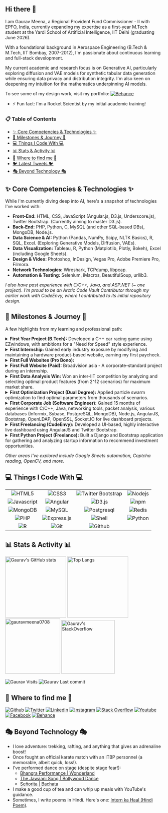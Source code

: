 <h2>Hi there 👋</h2>

<p>I am Gaurav Meena, a Regional Provident Fund Commissioner - II with EPFO, India, currently expanding my expertise as a first-year M.Tech student at the Yardi School of Artificial Intelligence, IIT Delhi (graduating June 2026).</p>
<p>With a foundational background in Aerospace Engineering (B.Tech & M.Tech, IIT Bombay, 2007-2012), I'm passionate about continuous learning and full-stack development.</p>
<p>My current academic and research focus is on Generative AI, particularly exploring diffusion and VAE models for synthetic tabular data generation while ensuring data privacy and distribution integrity. I'm also keen on deepening my intuition for the mathematics underpinning AI models.</p>

<p>To see some of my design work, visit my portfolio: <a href="https://www.behance.net/gauravmeena0708"><img alt="Behance" src="https://img.shields.io/badge/-Behance-blue?style=for-the-badge&logo=behance&logoColor=white" /></a></p>

- ⚡️ Fun fact: I'm a Rocket Scientist by my initial academic training!

### 📋 Table of Contents
* [✨ Core Competencies & Technologies ✨](#core-competencies-technologies)
* [🚀 Milestones & Journey 🚀](#milestones-journey)
* [💻 Things I Code With 💻](#things-i-code-with)
* [📊 Stats & Activity 📊](#stats-activity)
* [🔗 Where to find me 🔗](#where-to-find-me)
* [🐦 Latest Tweets 🐦](#latest-tweets)
* [🎭 Beyond Technology 🎭](#beyond-technology)

<h2>✨ Core Competencies & Technologies ✨</h2>

While I'm currently diving deep into AI, here's a snapshot of technologies I've worked with:

-   **Front-End:** HTML, CSS, JavaScript (Angular.js, D3.js, Underscore.js), Twitter Bootstrap. (Currently aiming to master D3.js).
-   **Back-End:** PHP, Python, C, MySQL (and other SQL-based DBs), MongoDB, Node.js.
-   **Data Science & AI:** Python (Pandas, NumPy, Scipy, NLTK Basics), R, SQL, Excel. (Exploring Generative Models, Diffusion, VAEs).
-   **Data Visualization:** Tableau, R, Python (Matplotlib, Plotly, Bokeh), Excel (including Google Sheets).
-   **Design & Video:** Photoshop, InDesign, Vegas Pro, Adobe Premiere Pro, Filmora.
-   **Network Technologies:** Wireshark, TCPdump, libpcap.
-   **Automation & Testing:** Selenium, iMacros, BeautifulSoup, urllib3.

*I also have past experience with C/C++, Java, and ASP.NET (~ one project). 
I'm proud to be an Arctic Code Vault Contributor through my earlier work with CodeEnvy, where I contributed to its initial repository design.*

<h2>🚀 Milestones & Journey 🚀</h2>

<p>A few highlights from my learning and professional path:</p>

<details>
  <summary><strong>First Year Project (B.Tech):</strong> Developed a C++ car racing game using EZwindows, with ambitions for a "Need for Speed" style experience.</summary>
</details>
<details>
  <summary><strong>First Internship:</strong> Gained early industry exposure by modifying and maintaining a hardware product-based website, earning my first paycheck.</summary>
</details>
<details>
  <summary><strong>First Full Websites (Pro Bono):</strong></summary>
  <ul>
    <li><strong>Zephyr:</strong> The Aerospace Department festival website (IIT Bombay).</li>
    <li><strong>Aawaaz:</strong> The Hindi Newspaper Group's website, supporting Hindi and English.</li>
  </ul>
</details>
<details>
  <summary><strong>First Full Website (Paid):</strong> Broadvision.asia - A corporate-standard project during an internship.</summary>
</details>
<details>
  <summary><strong>First Data Analysis Win:</strong> Won an inter-IIT competition by analyzing and selecting optimal product features (from 2^12 scenarios) for maximum market share.</summary>
</details>
<details>
  <summary><strong>First Optimization Project (Dual Degree):</strong> Applied particle swarm optimization to find optimal parameters from thousands of scenarios.</summary>
</details>
<details>
  <summary><strong>First Corporate Job (Software Engineer):</strong> Gained 15 months of experience with C/C++, Java, networking tools, packet analysis, various databases (Informix, Sybase, PostgreSQL, MongoDB), Node.js, AngularJS, Bootstrap, OpenLDAP, OpenSSL, Socket.IO for live dashboard projects.</summary>
</details>
<details>
  <summary><strong>First Freelancing (CodeEnvy):</strong> Developed a UI-based, highly interactive live dashboard using AngularJS and Twitter Bootstrap.</summary>
</details>
<details>
  <summary><strong>First Python Project (Freelance):</strong> Built a Django and Bootstrap application for gathering and analyzing startup information to recommend investment opportunities.</summary>
</details>

<em>Other areas I've explored include Google Sheets automation, Captcha reading, OpenCV, and more.</em>

<h2>💻 Things I Code With 💻</h2>

|    |    |    |    |
|:--:|:--:|:--:|:--:|
| <img alt="HTML5" src="https://img.shields.io/badge/-HTML5-E34F26?style=for-the-badge&logo=html5&logoColor=white" /> | <img alt="CSS3" src="https://img.shields.io/badge/-CSS3-1572B6?style=for-the-badge&logo=css3" /> | <img alt="Twitter Bootstrap" src="https://img.shields.io/badge/-Bootstrap-563D7C?style=for-the-badge&logo=bootstrap" /> | <img alt="Nodejs" src="https://img.shields.io/badge/-Nodejs-43853d?style=for-the-badge&logo=Node.js&logoColor=white" /> |
| <img alt="Javascript" src="https://img.shields.io/badge/-JavaScript-black?style=for-the-badge&logo=javascript" /> | <img alt="Angular" src="https://img.shields.io/badge/-Angular-DD0031?style=for-the-badge&logo=angular&logoColor=white" /> | <img alt="D3.js" src="https://img.shields.io/badge/-D3.js-F9A03C?style=for-the-badge&logo=d3.js&logoColor=white" /> | <img alt="npm" src="https://img.shields.io/badge/-NPM-CB3837?style=for-the-badge&logo=npm&logoColor=white" /> |
| <img alt="MongoDB" src="https://img.shields.io/badge/-MongoDB-13aa52?style=for-the-badge&logo=mongodb&logoColor=white" /> | <img alt="MySQL" src="https://img.shields.io/badge/-MySQL-black?style=for-the-badge&logo=mysql" /> | <img alt="Postgresql" src="https://img.shields.io/badge/-PostgreSQL-336791?style=for-the-badge&logo=postgresql" /> | <img alt="Redis" src="https://img.shields.io/badge/-Redis-black?style=for-the-badge&logo=Redis" /> |
| <img alt="PHP" src="https://img.shields.io/badge/-php-394989?style=for-the-badge&logo=php" /> | <img alt="Express.js" src="https://img.shields.io/badge/-Express.JS-c7b198?style=for-the-badge&logo=Express.JS" /> | <img alt="Shell" src="https://img.shields.io/badge/-Shell-black?style=for-the-badge&logo=Shell" /> | <img alt="Python" src="https://img.shields.io/badge/-Python-black?style=for-the-badge&logo=Python" /> |
| <img alt="R" src="https://img.shields.io/badge/-R-276DC3?style=for-the-badge&logo=R&logoColor=white" /> | <img alt="Git" src="https://img.shields.io/badge/-Git-black?style=for-the-badge&logo=git" /> | <img alt="Github" src="https://img.shields.io/badge/-GitHub-181717?style=for-the-badge&logo=github" /> | |

<h2>📊 Stats & Activity 📊</h2>
<div class="row">
  <a href="https://github.com/gauravmeena0708"><img height=194 alt="Gaurav's GitHub stats" src="https://github-readme-stats.vercel.app/api?username=gauravmeena0708&show_icons=true&theme=tokyonight" /></a>
  <a href="https://github.com/gauravmeena0708"><img height=194 alt="Top Langs" src="https://github-readme-stats.vercel.app/api/top-langs/?username=gauravmeena0708&layout=compact&theme=tokyonight" /></a>
  <a href="https://github.com/gauravmeena0708"><img height=175 src="https://github-readme-streak-stats.herokuapp.com/?user=gauravmeena0708&theme=tokyonight" alt="gauravmeena0708" /></a>
  <a href="https://stackoverflow.com/users/1070548/gaurav"><img height=170 alt="Gaurav's StackOverflow" src="https://stackoverflow-card.vercel.app/?userID=1070548&theme=tokyonight" /></a>
</div>

<p>
  <img alt="Gaurav Visits" src="https://badges.pufler.dev/visits/gauravmeena0708/gauravmeena0708?logo=GitHub&label=profile%20visits&color=success&logoColor=white&style=for-the-badge"/>
  <img alt="Gaurav Last commit" src="https://img.shields.io/github/last-commit/gauravmeena0708/gauravmeena0708?label=profile%20updated&style=for-the-badge"/>
</p>

<h2>🔗 Where to find me 🔗</h2>
<p>
  <a href="https://github.com/gauravmeena0708" target="_blank"><img alt="Github" src="https://img.shields.io/badge/GitHub-%2312100E.svg?&style=for-the-badge&logo=Github&logoColor=white" /></a> 
  <a href="https://twitter.com/gauravmeena0708" target="_blank"><img alt="Twitter" src="https://img.shields.io/badge/twitter-%231DA1F2.svg?&style=for-the-badge&logo=twitter&logoColor=white" /></a> 
  <a href="https://www.linkedin.com/in/gauravmeena0708" target="_blank"><img alt="LinkedIn" src="https://img.shields.io/badge/linkedin-%230077B5.svg?&style=for-the-badge&logo=linkedin&logoColor=white" /></a>
  <a href="https://www.instagram.com/gauravmeena0708/"><img alt="Instagram" src="https://img.shields.io/badge/instagram-%23E4405F.svg?&style=for-the-badge&logo=instagram&logoColor=white" /></a> <a href="https://stackoverflow.com/users/1070548/gaurav"><img alt="Stack Overflow" src="https://img.shields.io/badge/-Stack%20Overflow-FE7A16?style=for-the-badge&logo=Stack-Overflow&logoColor=white" /></a>
  <a href="https://www.youtube.com/playlist?list=PLYc0L7KnQ0W2iRLYBktNK_94BBRZcTaDF"><img alt="Youtube" src="https://img.shields.io/badge/YouTube-FF0000?style=for-the-badge&logo=youtube&logoColor=white" /></a>
  <a href="https://www.facebook.com/gauravmeena0708"><img alt="Facebook" src="https://img.shields.io/badge/Facebook-1877F2?style=for-the-badge&logo=facebook&logoColor=white" /></a>
  <a href="https://www.behance.net/gauravmeena0708"><img alt="Behance" src="https://img.shields.io/badge/-Behance-blue?style=for-the-badge&logo=behance&logoColor=white" /></a>
</p>


<h2>🎭 Beyond Technology 🎭</h2>
<ul>
  <li>I love adventure: trekking, rafting, and anything that gives an adrenaline boost!</li>
  <li>Once fought an official karate match with an ITBP personnel (a memorable, albeit quick, loss!).</li>
  <li>I've performed dance on stage (despite stage fear!):
    <ul>
      <li><a href="http://www.youtube.com/watch?v=qq4k3hYvKvU">Bhangra Performance | Wonderland</a></li>
      <li><a href="http://www.youtube.com/watch?v=zugxDWaehPo">The Jawaani Song | Bollywood Dance</a></li>
      <li><a href="http://www.youtube.com/watch?v=VqPTiistucI">Señorita | Bachata</a></li>
    </ul>
  </li>
  <li>I make a good cup of tea and can whip up meals with YouTube's guidance.</li>
  <li>Sometimes, I write poems in Hindi. Here's one: <a href="http://www.youtube.com/watch?v=WKoFZsBc3sw">Intern ka Haal (Hindi Poem)</a>.</li>
</ul>
